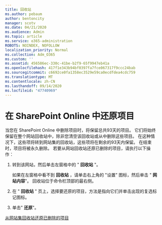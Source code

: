 ```yaml
---
title: 回收站
ms.author: pebaum
author: bentoncity
manager: scotv
ms.date: 04/21/2020
ms.audience: Admin
ms.topic: article
ms.service: o365-administration
ROBOTS: NOINDEX, NOFOLLOW
localization_priority: Normal
ms.collection: Adm_O365
ms.custom: ''
ms.assetid: 456586ec-330c-41be-b2f9-65f9947eb41a
ms.openlocfilehash: 417f1e343b94bf0397fa7fce067317f9ccc24bab
ms.sourcegitcommit: c6692ce0fa1358ec3529e59ca0ecdfdea4cdc759
ms.translationtype: MT
ms.contentlocale: zh-CN
ms.lasthandoff: 09/14/2020
ms.locfileid: "47740969"
---
```

# <a name="restore-items-in-sharepoint-online"></a>在 SharePoint Online 中还原项目

当您在 SharePoint Online 中删除项目时，将保留总共93天的项目。 它们将始终保留在整个网站回收站中，除非您清空该回收站或从中删除这些项目。 在这种情况下，这些项将转到网站集的回收站，这些项将在剩余的93天内保留。 在结束时，项目将被永久删除。 若要从网站回收站还原已删除的项目，请执行以下操作：
  
1. 转到该网站，然后单击左窗格中的 " **回收站** "。 
    
    如果在左窗格中看不到 **回收站** ，请单击右上角的 "设置" 图标，然后单击 " **网站内容**"。 回收站位于命令栏顶部的最右侧。
    
2. 在 " **回收站** " 页上，选择要还原的项目，方法是指向它们并单击出现的复选标记图标。 
    
3. 单击" **还原**"。
    
[从网站集回收站还原已删除的项目](https://go.microsoft.com/fwlink/?linkid=866439)
  

